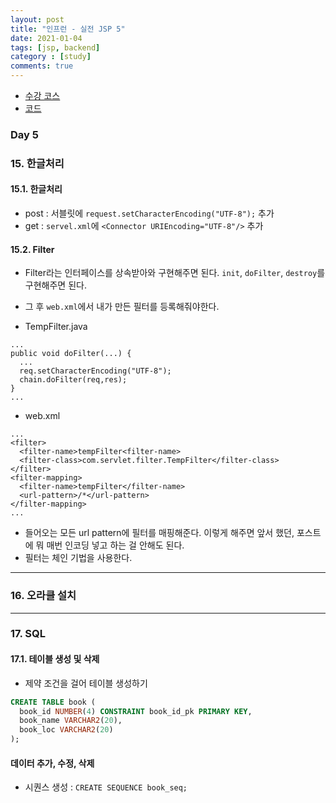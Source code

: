 ```yaml
---
layout: post
title: "인프런 - 실전 JSP 5"
date: 2021-01-04
tags: [jsp, backend]
category : [study]
comments: true
---
```


- [수강 코스](https://www.inflearn.com/course/%EC%8B%A4%EC%A0%84-jsp_renew/lecture/13652)
- [코드](https://github.com/JooMal/withBackendRoadmap/tree/main/JSP/SessionAndCookie)

### Day 5

### 15. 한글처리

#### 15.1. 한글처리
- post : 서블릿에 `request.setCharacterEncoding("UTF-8");` 추가
- get : `servel.xml`에 `<Connector URIEncoding="UTF-8"/>` 추가

#### 15.2. Filter
- Filter라는 인터페이스를 상속받아와 구현해주면 된다. `init`, `doFilter`, `destroy`를 구현해주면 된다.
- 그 후 `web.xml`에서 내가 만든 필터를 등록해줘야한다.

- TempFilter.java

```
...
public void doFilter(...) {
  ...
  req.setCharacterEncoding("UTF-8");
  chain.doFilter(req,res);
}
...
```

- web.xml

```
...
<filter>
  <filter-name>tempFilter<filter-name>
  <filter-class>com.servlet.filter.TempFilter</filter-class>
</filter>
<filter-mapping>
  <filter-name>tempFilter</filter-name>
  <url-pattern>/*</url-pattern>
</filter-mapping>
...
```

- 들어오는 모든 url pattern에 필터를 매핑해준다. 이렇게 해주면 앞서 했던, 포스트에 뭐 매번 인코딩 넣고 하는 걸 안해도 된다.
- 필터는 체인 기법을 사용한다.

---

### 16. 오라클 설치

---

### 17. SQL

#### 17.1. 테이블 생성 및 삭제
- 제약 조건을 걸어 테이블 생성하기

```sql
CREATE TABLE book (
  book_id NUMBER(4) CONSTRAINT book_id_pk PRIMARY KEY,
  book_name VARCHAR2(20),
  book_loc VARCHAR2(20)
);
```

#### 데이터 추가, 수정, 삭제
- 시퀀스 생성 : `CREATE SEQUENCE book_seq;`
